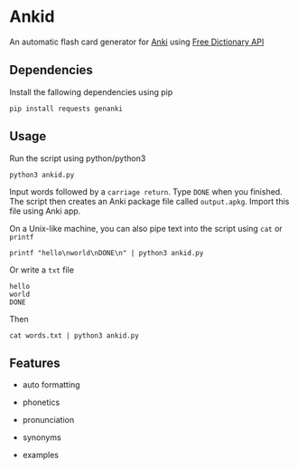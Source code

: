 # Ankid

An automatic flash card generator for [Anki](https://apps.ankiweb.net/) using [Free Dictionary API](https://dictionaryapi.dev/)

## Dependencies

Install the fallowing dependencies using pip

```shell
pip install requests genanki
```

## Usage

Run the script using python/python3

```shell
python3 ankid.py
```

Input words followed by a `carriage return`. Type `DONE` when you finished. The script then creates an Anki package file called `output.apkg`. Import this file using Anki app.

On a Unix-like machine, you can also pipe text into the script using `cat` or `printf`

```shell
printf "hello\nworld\nDONE\n" | python3 ankid.py
```

Or write a `txt` file

```
hello
world
DONE
```

Then

```shell
cat words.txt | python3 ankid.py
```

## Features

- auto formatting

- phonetics

- pronunciation

- synonyms

- examples
